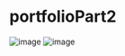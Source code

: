 # portfolioPart2
![image](https://user-images.githubusercontent.com/98127121/190716594-e02db4e8-b5c0-490f-ac82-7d9a071cc02e.png)
![image](https://user-images.githubusercontent.com/98127121/190716628-a4ea6cf3-18cf-4582-ba1c-7d71eb3242c9.png)


